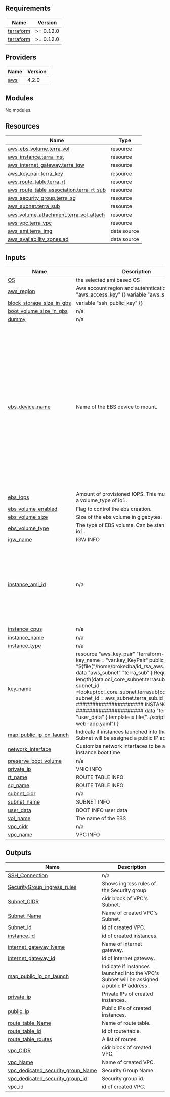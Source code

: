 ## Requirements

| Name | Version |
|------|---------|
| <a name="requirement_terraform"></a> [terraform](#requirement\_terraform) | >= 0.12.0 |
| <a name="requirement_terraform"></a> [terraform](#requirement\_terraform) | >= 0.12.0 |

## Providers

| Name | Version |
|------|---------|
| <a name="provider_aws"></a> [aws](#provider\_aws) | 4.2.0 |

## Modules

No modules.

## Resources

| Name | Type |
|------|------|
| [aws_ebs_volume.terra_vol](https://registry.terraform.io/providers/hashicorp/aws/latest/docs/resources/ebs_volume) | resource |
| [aws_instance.terra_inst](https://registry.terraform.io/providers/hashicorp/aws/latest/docs/resources/instance) | resource |
| [aws_internet_gateway.terra_igw](https://registry.terraform.io/providers/hashicorp/aws/latest/docs/resources/internet_gateway) | resource |
| [aws_key_pair.terra_key](https://registry.terraform.io/providers/hashicorp/aws/latest/docs/resources/key_pair) | resource |
| [aws_route_table.terra_rt](https://registry.terraform.io/providers/hashicorp/aws/latest/docs/resources/route_table) | resource |
| [aws_route_table_association.terra_rt_sub](https://registry.terraform.io/providers/hashicorp/aws/latest/docs/resources/route_table_association) | resource |
| [aws_security_group.terra_sg](https://registry.terraform.io/providers/hashicorp/aws/latest/docs/resources/security_group) | resource |
| [aws_subnet.terra_sub](https://registry.terraform.io/providers/hashicorp/aws/latest/docs/resources/subnet) | resource |
| [aws_volume_attachment.terra_vol_attach](https://registry.terraform.io/providers/hashicorp/aws/latest/docs/resources/volume_attachment) | resource |
| [aws_vpc.terra_vpc](https://registry.terraform.io/providers/hashicorp/aws/latest/docs/resources/vpc) | resource |
| [aws_ami.terra_img](https://registry.terraform.io/providers/hashicorp/aws/latest/docs/data-sources/ami) | data source |
| [aws_availability_zones.ad](https://registry.terraform.io/providers/hashicorp/aws/latest/docs/data-sources/availability_zones) | data source |

## Inputs

| Name | Description | Type | Default | Required |
|------|-------------|------|---------|:--------:|
| <a name="input_OS"></a> [OS](#input\_OS) | the selected ami based OS | `string` | `"CENTOS7"` | no |
| <a name="input_aws_region"></a> [aws\_region](#input\_aws\_region) | Aws account region and autehntication variable "aws\_access\_key" {} variable "aws\_secret\_key" {} | `string` | `"us-east-1"` | no |
| <a name="input_block_storage_size_in_gbs"></a> [block\_storage\_size\_in\_gbs](#input\_block\_storage\_size\_in\_gbs) | variable "ssh\_public\_key" {} | `string` | `"10"` | no |
| <a name="input_boot_volume_size_in_gbs"></a> [boot\_volume\_size\_in\_gbs](#input\_boot\_volume\_size\_in\_gbs) | n/a | `string` | `"10"` | no |
| <a name="input_dummy"></a> [dummy](#input\_dummy) | n/a | `any` | n/a | yes |
| <a name="input_ebs_device_name"></a> [ebs\_device\_name](#input\_ebs\_device\_name) | Name of the EBS device to mount. | `list(string)` | <pre>[<br>  "/dev/xvdb",<br>  "/dev/xvdc",<br>  "/dev/xvdd",<br>  "/dev/xvde",<br>  "/dev/xvdf",<br>  "/dev/xvdg",<br>  "/dev/xvdh",<br>  "/dev/xvdi",<br>  "/dev/xvdj",<br>  "/dev/xvdk",<br>  "/dev/xvdl",<br>  "/dev/xvdm",<br>  "/dev/xvdn",<br>  "/dev/xvdo",<br>  "/dev/xvdp",<br>  "/dev/xvdq",<br>  "/dev/xvdr",<br>  "/dev/xvds",<br>  "/dev/xvdt",<br>  "/dev/xvdu",<br>  "/dev/xvdv",<br>  "/dev/xvdw",<br>  "/dev/xvdx",<br>  "/dev/xvdy",<br>  "/dev/xvdz"<br>]</pre> | no |
| <a name="input_ebs_iops"></a> [ebs\_iops](#input\_ebs\_iops) | Amount of provisioned IOPS. This must be set with a volume\_type of io1. | `number` | `0` | no |
| <a name="input_ebs_volume_enabled"></a> [ebs\_volume\_enabled](#input\_ebs\_volume\_enabled) | Flag to control the ebs creation. | `bool` | `true` | no |
| <a name="input_ebs_volume_size"></a> [ebs\_volume\_size](#input\_ebs\_volume\_size) | Size of the ebs volume in gigabytes. | `number` | `8` | no |
| <a name="input_ebs_volume_type"></a> [ebs\_volume\_type](#input\_ebs\_volume\_type) | The type of EBS volume. Can be standard, gp2 or io1. | `string` | `"gp2"` | no |
| <a name="input_igw_name"></a> [igw\_name](#input\_igw\_name) | IGW INFO | `string` | `"terra-igw"` | no |
| <a name="input_instance_ami_id"></a> [instance\_ami\_id](#input\_instance\_ami\_id) | n/a | `map(any)` | <pre>{<br>  "AMAZON_LINUX": "ami-0947d2ba12ee1ff75",<br>  "CENTOS7": "ami-0d0db0aecada009c5",<br>  "CENTOS8": "ami-056d1e4814a97ac59",<br>  "RHEL7": "ami-01f1bea9a9de3c605",<br>  "RHEL8": "ami-09353c38276693bcb",<br>  "SUSE": "ami-08c68a700c45e62fa",<br>  "UBUNTU": "ami-0f40c8f97004632f9",<br>  "WINDOWS": "ami-06f6f33114d2db0b1"<br>}</pre> | no |
| <a name="input_instance_cpus"></a> [instance\_cpus](#input\_instance\_cpus) | n/a | `number` | `1` | no |
| <a name="input_instance_name"></a> [instance\_name](#input\_instance\_name) | n/a | `string` | `"TerraCompute"` | no |
| <a name="input_instance_type"></a> [instance\_type](#input\_instance\_type) | n/a | `string` | `"t2.micro"` | no |
| <a name="input_key_name"></a> [key\_name](#input\_key\_name) | resource "aws\_key\_pair" "terraform-demo" { key\_name   = "var.key\_KeyPair" public\_key = "${file("/home/brokedba/id\_rsa\_aws.pub")}" } data  "aws\_subnet" "terra\_sub" { Required count     = length(data.oci\_core\_subnet.terrasub.id) subnet\_id =lookup(oci\_core\_subnet.terrasub[count.index],id) subnet\_id =  aws\_subnet.terra\_sub.id } ##################### INSTANCE ##################### data "template\_file" "user\_data" { template = file("../scripts/add-ssh-web-app.yaml") } | `string` | `"demo_aws_KeyPair"` | no |
| <a name="input_map_public_ip_on_launch"></a> [map\_public\_ip\_on\_launch](#input\_map\_public\_ip\_on\_launch) | Indicate if instances launched into the VPC's Subnet will be assigned a public IP address . | `bool` | `true` | no |
| <a name="input_network_interface"></a> [network\_interface](#input\_network\_interface) | Customize network interfaces to be attached at instance boot time | `list(map(string))` | `[]` | no |
| <a name="input_preserve_boot_volume"></a> [preserve\_boot\_volume](#input\_preserve\_boot\_volume) | n/a | `bool` | `false` | no |
| <a name="input_private_ip"></a> [private\_ip](#input\_private\_ip) | VNIC INFO | `string` | `"192.168.10.51"` | no |
| <a name="input_rt_name"></a> [rt\_name](#input\_rt\_name) | ROUTE TABLE INFO | `string` | `"terra-rt"` | no |
| <a name="input_sg_name"></a> [sg\_name](#input\_sg\_name) | ROUTE TABLE INFO | `string` | `"terra-sg"` | no |
| <a name="input_subnet_cidr"></a> [subnet\_cidr](#input\_subnet\_cidr) | n/a | `string` | `"192.168.10.0/24"` | no |
| <a name="input_subnet_name"></a> [subnet\_name](#input\_subnet\_name) | SUBNET INFO | `string` | `"terrasub"` | no |
| <a name="input_user_data"></a> [user\_data](#input\_user\_data) | BOOT INFO user data | `string` | `"./cloud-init/vm.cloud-config"` | no |
| <a name="input_vol_name"></a> [vol\_name](#input\_vol\_name) | The name of the EBS | `string` | `"vol_0"` | no |
| <a name="input_vpc_cidr"></a> [vpc\_cidr](#input\_vpc\_cidr) | n/a | `string` | `"192.168.0.0/16"` | no |
| <a name="input_vpc_name"></a> [vpc\_name](#input\_vpc\_name) | VPC INFO | `string` | `"Terravpc"` | no |

## Outputs

| Name | Description |
|------|-------------|
| <a name="output_SSH_Connection"></a> [SSH\_Connection](#output\_SSH\_Connection) | n/a |
| <a name="output_SecurityGroup_ingress_rules"></a> [SecurityGroup\_ingress\_rules](#output\_SecurityGroup\_ingress\_rules) | Shows ingress rules of the Security group |
| <a name="output_Subnet_CIDR"></a> [Subnet\_CIDR](#output\_Subnet\_CIDR) | cidr block of VPC's Subnet. |
| <a name="output_Subnet_Name"></a> [Subnet\_Name](#output\_Subnet\_Name) | Name of created VPC's Subnet. |
| <a name="output_Subnet_id"></a> [Subnet\_id](#output\_Subnet\_id) | id of created VPC. |
| <a name="output_instance_id"></a> [instance\_id](#output\_instance\_id) | id of created instances. |
| <a name="output_internet_gateway_Name"></a> [internet\_gateway\_Name](#output\_internet\_gateway\_Name) | Name of internet gateway. |
| <a name="output_internet_gateway_id"></a> [internet\_gateway\_id](#output\_internet\_gateway\_id) | id of internet gateway. |
| <a name="output_map_public_ip_on_launch"></a> [map\_public\_ip\_on\_launch](#output\_map\_public\_ip\_on\_launch) | Indicate if instances launched into the VPC's Subnet will be assigned a public IP address . |
| <a name="output_private_ip"></a> [private\_ip](#output\_private\_ip) | Private IPs of created instances. |
| <a name="output_public_ip"></a> [public\_ip](#output\_public\_ip) | Public IPs of created instances. |
| <a name="output_route_table_Name"></a> [route\_table\_Name](#output\_route\_table\_Name) | Name of route table. |
| <a name="output_route_table_id"></a> [route\_table\_id](#output\_route\_table\_id) | id of route table. |
| <a name="output_route_table_routes"></a> [route\_table\_routes](#output\_route\_table\_routes) | A list of routes. |
| <a name="output_vpc_CIDR"></a> [vpc\_CIDR](#output\_vpc\_CIDR) | cidr block of created VPC. |
| <a name="output_vpc_Name"></a> [vpc\_Name](#output\_vpc\_Name) | Name of created VPC. |
| <a name="output_vpc_dedicated_security_group_Name"></a> [vpc\_dedicated\_security\_group\_Name](#output\_vpc\_dedicated\_security\_group\_Name) | Security Group Name. |
| <a name="output_vpc_dedicated_security_group_id"></a> [vpc\_dedicated\_security\_group\_id](#output\_vpc\_dedicated\_security\_group\_id) | Security group id. |
| <a name="output_vpc_id"></a> [vpc\_id](#output\_vpc\_id) | id of created VPC. |
